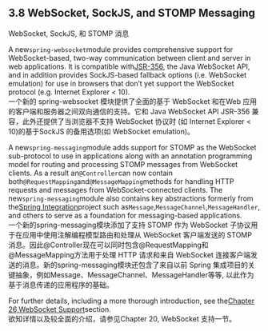 ## 3.8 WebSocket, SockJS, and STOMP Messaging

WebSocket, SockJS, 和 STOMP 消息

A new`spring-websocket`module provides comprehensive support for WebSocket-based, two-way communication between client and server in web applications. It is compatible with[JSR-356](https://jcp.org/en/jsr/detail?id=356), the Java WebSocket API, and in addition provides SockJS-based fallback options \(i.e. WebSocket emulation\) for use in browsers that don’t yet support the WebSocket protocol \(e.g. Internet Explorer &lt; 10\).  
一个新的 spring-websocket 模块提供了全面的基于 WebSocket 和在Web 应用的客户端和服务器之间双向通信的支持。它和 Java WebSocket API JSR-356 兼容，此外还提供了当浏览器不支持 WebSocket 协议时 \(如 Internet Explorer &lt; 10\)的基于SockJS 的备用选项\(如 WebSocket emulation\)。

A new`spring-messaging`module adds support for STOMP as the WebSocket sub-protocol to use in applications along with an annotation programming model for routing and processing STOMP messages from WebSocket clients. As a result an`@Controller`can now contain both`@RequestMapping`and`@MessageMapping`methods for handling HTTP requests and messages from WebSocket-connected clients. The new`spring-messaging`module also contains key abstractions formerly from the[Spring Integration](http://projects.spring.io/spring-integration/)project such as`Message`,`MessageChannel`,`MessageHandler`, and others to serve as a foundation for messaging-based applications.  
一个新的spring-messaging模块添加了支持 STOMP 作为 WebSocket 子协议用于在应用中使用注解编程模型路由和处理从 WebSocket 客户端发送的 STOMP 消息。因此@Controller现在可以同时包含@RequestMapping和@MessageMapping方法用于处理 HTTP 请求和来自 WebSocket 连接客户端发送的消息。新的spring-messaging模块还包含了来自以前 Spring 集成项目的关键抽象，例如Message、MessageChannel、MessageHandler等等, 以此作为基于消息传递的应用程序的基础。

For further details, including a more thorough introduction, see the[Chapter 26,WebSocket Support](https://docs.spring.io/spring/docs/current/spring-framework-reference/htmlsingle/#websocket)section.  
欲知详情以及较全面的介绍，请参见Chapter 20, WebSocket 支持一节。

